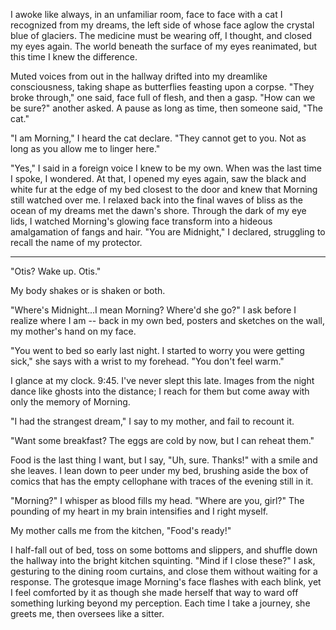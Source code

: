 I awoke like always, in an unfamiliar room, face to face with a cat I recognized from my dreams, the left side of whose face aglow the crystal blue of glaciers. The medicine must be wearing off, I thought, and closed my eyes again. The world beneath the surface of my eyes reanimated, but this time I knew the difference.

Muted voices from out in the hallway drifted into my dreamlike consciousness, taking shape as butterflies feasting upon a corpse.
"They broke through," one said, face full of flesh, and then a gasp.
"How can we be sure?" another asked.
A pause as long as time, then someone said, "The cat."

"I am Morning," I heard the cat declare. "They cannot get to you. Not as long as you allow me to linger here."

"Yes," I said in a foreign voice I knew to be my own. When was the last time I spoke, I wondered. At that, I opened my eyes again, saw the black and white fur at the edge of my bed closest to the door and knew that Morning still watched over me. I relaxed back into the final waves of bliss as the ocean of my dreams met the dawn's shore. Through the dark of my eye lids, I watched Morning's glowing face transform into a hideous amalgamation of fangs and hair. "You are Midnight," I declared, struggling to recall the name of my protector.

---

"Otis? Wake up. Otis."

My body shakes or is shaken or both.

"Where's Midnight...I mean Morning? Where'd she go?" I ask before I realize where I am -- back in my own bed, posters and sketches on the wall, my mother's hand on my face.

"You went to bed so early last night. I started to worry you were getting sick," she says with a wrist to my forehead. "You don't feel warm."

I glance at my clock. 9:45. I've never slept this late. Images from the night dance like ghosts into the distance; I reach for them but come away with only the memory of Morning.

"I had the strangest dream," I say to my mother, and fail to recount it.

"Want some breakfast? The eggs are cold by now, but I can reheat them."

Food is the last thing I want, but I say, "Uh, sure. Thanks!" with a smile and she leaves. I lean down to peer under my bed, brushing aside the box of comics that has the empty cellophane with traces of the evening still in it.

"Morning?" I whisper as blood fills my head. "Where are you, girl?" The pounding of my heart in my brain intensifies and I right myself.

My mother calls me from the kitchen, "Food's ready!"

I half-fall out of bed, toss on some bottoms and slippers, and shuffle down the hallway into the bright kitchen squinting. "Mind if I close these?" I ask, gesturing to the dining room curtains, and close them without waiting for a response. The grotesque image Morning's face flashes with each blink, yet I feel comforted by it as though she made herself that way to ward off something lurking beyond my perception. Each time I take a journey, she greets me, then oversees like a sitter.